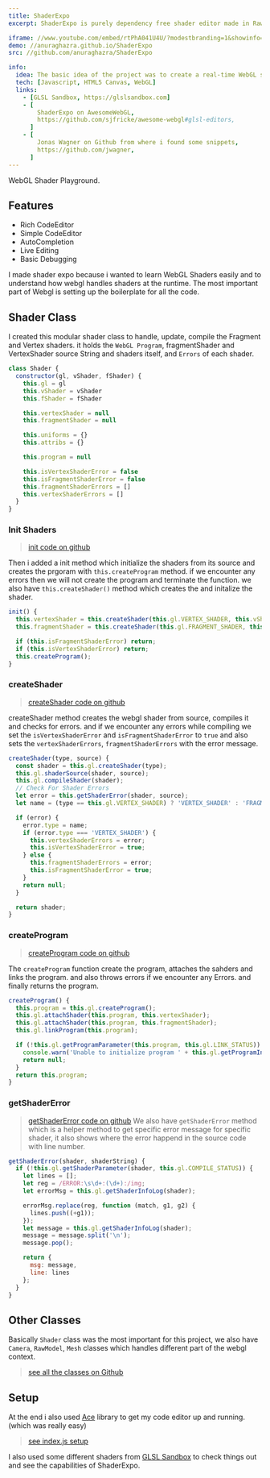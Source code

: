 ```yaml
---
title: ShaderExpo
excerpt: ShaderExpo is purely dependency free shader editor made in Raw WebGL API. Experiment with basic webgl shaders on the fly. ShaderExpo Includes rich features like Inline Error Logs, AutoCompletion, Live Editing, Example Shaders etc. ShaderExpo is also mentioned in Awesome-Webgl.

iframe: //www.youtube.com/embed/rtPhA041U4U/?modestbranding=1&showinfo=0&autohide=1&rel=0
demo: //anuraghazra.github.io/ShaderExpo
src: //github.com/anuraghazra/ShaderExpo

info:
  idea: The basic idea of the project was to create a real-time WebGL shader editor with linting and on the fly updates.
  tech: [Javascript, HTML5 Canvas, WebGL]
  links:
    - [GLSL Sandbox, https://glslsandbox.com]
    - [
        ShaderExpo on AwesomeWebGL,
        https://github.com/sjfricke/awesome-webgl#glsl-editors,
      ]
    - [
        Jonas Wagner on Github from where i found some snippets,
        https://github.com/jwagner,
      ]
---
```


WebGL Shader Playground.

## Features

- Rich CodeEditor
- Simple CodeEditor
- AutoCompletion
- Live Editing
- Basic Debugging

I made shader expo because i wanted to learn WebGL Shaders easily and to understand how webgl handles shaders at the runtime.
The most important part of Webgl is setting up the boilerplate for all the code.

## Shader Class

I created this modular shader class to handle, update, compile the Fragment and Vertex shaders.
it holds the `WebGL Program`, fragmentShader and VertexShader source String and shaders itself, and `Errors` of each shader.

```js
class Shader {
  constructor(gl, vShader, fShader) {
    this.gl = gl
    this.vShader = vShader
    this.fShader = fShader

    this.vertexShader = null
    this.fragmentShader = null

    this.uniforms = {}
    this.attribs = {}

    this.program = null

    this.isVertexShaderError = false
    this.isFragmentShaderError = false
    this.fragmentShaderErrors = []
    this.vertexShaderErrors = []
  }
}
```

### Init Shaders

> [init code on github](https://github.com/anuraghazra/ShaderExpo/blob/master/js/Shader.js#L23) 

Then i added a init method which initialize the shaders from its source and creates the prgoram with `this.createProgram` method.
if we encounter any errors then we will not create the program and terminate the function. we also have `this.createShader()` method which creates the and initalize the shader.
```js
init() {
  this.vertexShader = this.createShader(this.gl.VERTEX_SHADER, this.vShader);
  this.fragmentShader = this.createShader(this.gl.FRAGMENT_SHADER, this.fShader);

  if (this.isFragmentShaderError) return;
  if (this.isVertexShaderError) return;
  this.createProgram();
}
```

### createShader

> [createShader code on github](https://github.com/anuraghazra/ShaderExpo/blob/master/js/Shader.js#L101) 

createShader method creates the webgl shader from source, compiles it and checks for errors. and if we encounter any errors while compiling we set the `isVertexShaderError` and `isFragmentShaderError` to `true` and also sets the `vertexShaderErrors`, `fragmentShaderErrors` with the error message.
```js
createShader(type, source) {
  const shader = this.gl.createShader(type);
  this.gl.shaderSource(shader, source);
  this.gl.compileShader(shader);
  // Check For Shader Errors
  let error = this.getShaderError(shader, source);
  let name = (type == this.gl.VERTEX_SHADER) ? 'VERTEX_SHADER' : 'FRAGMENT_SHADER';

  if (error) {
    error.type = name;
    if (error.type === 'VERTEX_SHADER') {
      this.vertexShaderErrors = error;
      this.isVertexShaderError = true;
    } else {
      this.fragmentShaderErrors = error;
      this.isFragmentShaderError = true;
    }
    return null;
  }

  return shader;
}
```

### createProgram
> [createProgram code on github](https://github.com/anuraghazra/ShaderExpo/blob/master/js/Shader.js#L36) 

The `createProgram` function create the program, attaches the sahders and links the program. and also throws errors if we encounter any Errors.
and finally returns the program. 
```js
createProgram() {
  this.program = this.gl.createProgram();
  this.gl.attachShader(this.program, this.vertexShader);
  this.gl.attachShader(this.program, this.fragmentShader);
  this.gl.linkProgram(this.program);

  if (!this.gl.getProgramParameter(this.program, this.gl.LINK_STATUS)) {
    console.warn('Unable to initialize program ' + this.gl.getProgramInfoLog(this.program));
    return null;
  }
  return this.program;
}
```

### getShaderError
> [getShaderError code on github](https://github.com/anuraghazra/ShaderExpo/blob/master/js/Shader.js#L75) 
We also have `getShaderError` method which is a helper method to get specific error message for specific shader, it also shows where the error happend in the source code with line number.
```js
getShaderError(shader, shaderString) {
  if (!this.gl.getShaderParameter(shader, this.gl.COMPILE_STATUS)) {
    let lines = [];
    let reg = /ERROR:\s\d+:(\d+):/img;
    let errorMsg = this.gl.getShaderInfoLog(shader);

    errorMsg.replace(reg, function (match, g1, g2) {
      lines.push((+g1));
    });
    let message = this.gl.getShaderInfoLog(shader);
    message = message.split('\n');
    message.pop();

    return {
      msg: message,
      line: lines
    };
  }
}
```

## Other Classes
Basically `Shader` class was the most important for this project, we also have `Camera`, `RawModel`, `Mesh` classes which handles different part of the webgl context.
> [see all the classes on Github](https://github.com/anuraghazra/ShaderExpo/tree/master/js)


## Setup
At the end i also used [Ace](https://ace.c9.io/) library to get my code editor up and running. (which was really easy)

> [see index.js setup](https://github.com/anuraghazra/ShaderExpo/blob/master/index.js)

I also used some different shaders from [GLSL Sandbox](https://glslsandbox.com) to check things out and see the capabilities of ShaderExpo.